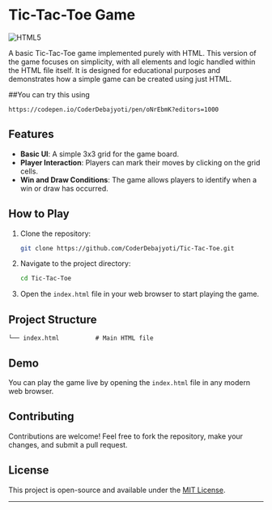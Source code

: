 # Tic-Tac-Toe Game

![HTML5](https://img.shields.io/badge/HTML5-%23E34F26.svg?&style=flat-square&logo=html5&logoColor=white)

A basic Tic-Tac-Toe game implemented purely with HTML. This version of the game focuses on simplicity, with all elements and logic handled within the HTML file itself. It is designed for educational purposes and demonstrates how a simple game can be created using just HTML.

##You can try this using 
```
https://codepen.io/CoderDebajyoti/pen/oNrEbmK?editors=1000
```

## Features

- **Basic UI**: A simple 3x3 grid for the game board.
- **Player Interaction**: Players can mark their moves by clicking on the grid cells.
- **Win and Draw Conditions**: The game allows players to identify when a win or draw has occurred.

## How to Play

1. Clone the repository:
   ```bash
   git clone https://github.com/CoderDebajyoti/Tic-Tac-Toe.git
   ```
2. Navigate to the project directory:
   ```bash
   cd Tic-Tac-Toe
   ```
3. Open the `index.html` file in your web browser to start playing the game.

## Project Structure

```
└── index.html          # Main HTML file
```

## Demo

You can play the game live by opening the `index.html` file in any modern web browser.

## Contributing

Contributions are welcome! Feel free to fork the repository, make your changes, and submit a pull request.

## License

This project is open-source and available under the [MIT License](LICENSE).

---
